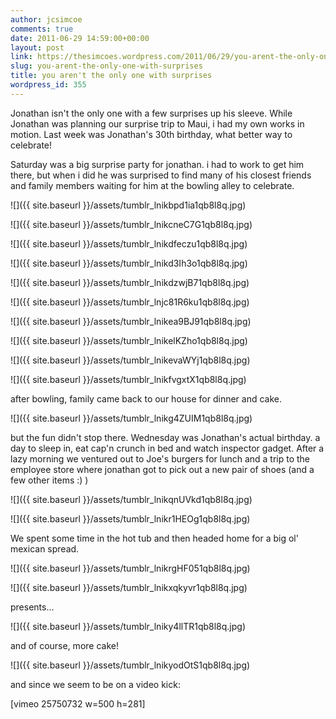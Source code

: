 ```yaml
---
author: jcsimcoe
comments: true
date: 2011-06-29 14:59:00+00:00
layout: post
link: https://thesimcoes.wordpress.com/2011/06/29/you-arent-the-only-one-with-surprises/
slug: you-arent-the-only-one-with-surprises
title: you aren't the only one with surprises
wordpress_id: 355
---
```


Jonathan isn't the only one with a few surprises up his sleeve. While Jonathan was planning our surprise trip to Maui, i had my own works in motion. Last week was Jonathan's 30th birthday, what better way to celebrate!




Saturday was a big surprise party for jonathan. i had to work to get him there, but when i did he was surprised to find many of his closest friends and family members waiting for him at the bowling alley to celebrate.




![]({{ site.baseurl }}/assets/tumblr_lnikbpd1ia1qb8l8q.jpg)




![]({{ site.baseurl }}/assets/tumblr_lnikcneC7G1qb8l8q.jpg)




![]({{ site.baseurl }}/assets/tumblr_lnikdfeczu1qb8l8q.jpg)




![]({{ site.baseurl }}/assets/tumblr_lnikd3Ih3o1qb8l8q.jpg)




![]({{ site.baseurl }}/assets/tumblr_lnikdzwjB71qb8l8q.jpg)




![]({{ site.baseurl }}/assets/tumblr_lnjc81R6ku1qb8l8q.jpg)




![]({{ site.baseurl }}/assets/tumblr_lnikea9BJ91qb8l8q.jpg)




![]({{ site.baseurl }}/assets/tumblr_lnikelKZho1qb8l8q.jpg)




![]({{ site.baseurl }}/assets/tumblr_lnikevaWYj1qb8l8q.jpg)




![]({{ site.baseurl }}/assets/tumblr_lnikfvgxtX1qb8l8q.jpg)




after bowling, family came back to our house for dinner and cake.




![]({{ site.baseurl }}/assets/tumblr_lnikg4ZUIM1qb8l8q.jpg)




but the fun didn't stop there. Wednesday was Jonathan's actual birthday. a day to sleep in, eat cap'n crunch in bed and watch inspector gadget. After a lazy morning we ventured out to Joe's burgers for lunch and a trip to the employee store where jonathan got to pick out a new pair of shoes (and a few other items :) )




![]({{ site.baseurl }}/assets/tumblr_lnikqnUVkd1qb8l8q.jpg)




![]({{ site.baseurl }}/assets/tumblr_lnikr1HEOg1qb8l8q.jpg)




We spent some time in the hot tub and then headed home for a big ol' mexican spread.




![]({{ site.baseurl }}/assets/tumblr_lnikrgHF051qb8l8q.jpg)




![]({{ site.baseurl }}/assets/tumblr_lnikxqkyvr1qb8l8q.jpg)




presents…




![]({{ site.baseurl }}/assets/tumblr_lniky4llTR1qb8l8q.jpg)




and of course, more cake!




![]({{ site.baseurl }}/assets/tumblr_lnikyodOtS1qb8l8q.jpg)




and since we seem to be on a video kick:




[vimeo 25750732 w=500 h=281]
